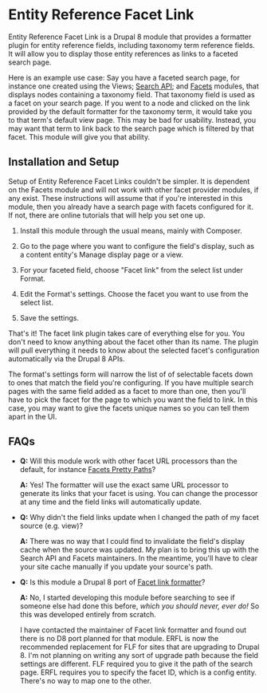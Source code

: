Entity Reference Facet Link
===========================
Entity Reference Facet Link is a Drupal 8 module that provides a formatter
plugin for entity reference fields, including taxonomy term reference fields.
It will allow you to display those entity references as links to a faceted
search page.

Here is an example use case:
Say you have a faceted search page, for instance one created using the Views;
[Search API](https://drupal.org/project/search_api); and
[Facets](https://drupal.org/project/facets) modules, that displays nodes
containing a taxonomy field.  That taxonomy field is used as a facet on your
search page.  If you went to a node and clicked on the link provided by the
default formatter for the taxonomy term, it would take you to that term's
default view page.  This may be bad for usability.  Instead, you may want that
term to link back to the search page which is filtered by that facet.  This
module will give you that ability.

Installation and Setup
----------------------
Setup of Entity Reference Facet Links couldn't be simpler.  It is dependent on
the Facets module and will not work with other facet provider modules, if any
exist.  These instructions will assume that if you're interested in this module,
then you already have a search page with facets configured for it.  If not,
there are online tutorials that will help you set one up.

1. Install this module through the usual means, mainly with Composer.

2. Go to the page where you want to configure the field's display, such as a
content entity's Manage display page or a view.

3. For your faceted field, choose "Facet link" from the select list under
Format.

4. Edit the Format's settings.  Choose the facet you want to use from the select
list.

5. Save the settings.

That's it!  The facet link plugin takes care of everything else for you.  You
don't need to know anything about the facet other than its name.  The plugin
will pull everything it needs to know about the selected facet's configuration
automatically via the Drupal 8 APIs.

The format's settings form will narrow the list of of selectable facets down to
ones that match the field you're configuring.  If you have multiple search pages
with the same field added as a facet to more than one, then you'll have to pick
the facet for the page to which you want the field to link.  In this case, you
may want to give the facets unique names so you can tell them apart in the
UI.

FAQs
----
* **Q:** Will this module work with other facet URL processors than the default,
  for instance
  [Facets Pretty Paths](https://drupal.org/project/facets_pretty_paths)?

  **A:** Yes!  The formatter will use the exact same URL processor to generate
  its links that your facet is using.  You can change the processor at any time
  and the field links will automatically update.

* **Q:** Why didn't the field links update when I changed the path of my facet
  source (e.g. view)?

  **A:** There was no way that I could find to invalidate the field's display
  cache when the source was updated.  My plan is to bring this up with the
  Search API and Facets maintainers.  In the meantime, you'll have to clear your
  site cache manually if you update your source's path.

* **Q:** Is this module a Drupal 8 port of
  [Facet link formatter](https://drupal.org/project/facet_link_formatter)?

  **A:** No, I started developing this module before searching to see if someone
  else had done this before, *which you should never, ever do!*  So this was
  developed entirely from scratch.

  I have contacted the maintainer of Facet link formatter and found out there is
  no D8 port planned for that module.  ERFL is now the recommended replacement
  for FLF for sites that are upgrading to Drupal 8.  I'm not planning on writing
  any sort of upgrade path because the field settings are different.  FLF
  required you to give it the path of the search page.  ERFL requires you to
  specify the facet ID, which is a config entity.  There's no way to map one to
  the other.
